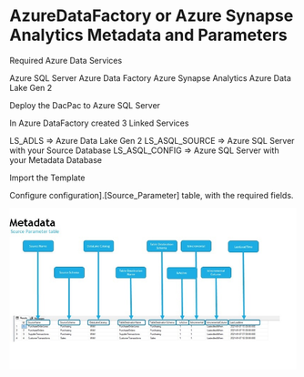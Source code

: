 # AzureDataFactory or Azure Synapse Analytics Metadata  and Parameters

Required Azure Data Services

Azure SQL Server
Azure Data Factory
Azure Synapse Analytics
Azure Data Lake Gen 2

Deploy the DacPac to Azure SQL Server

In Azure DataFactory created 3 Linked Services

LS_ADLS  =>  Azure Data Lake Gen 2 
LS_ASQL_SOURCE =>  Azure SQL Server  with your Source Database
LS_ASQL_CONFIG =>  Azure SQL Server  with your Metadata Database


Import the Template

Configure configuration].[Source_Parameter] table, with the required fields.


![Source Parameters](../../images/Source_Parameters.jpg)



